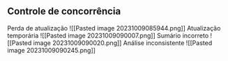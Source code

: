 
## Controle de concorrência
Perda de atualização
![[Pasted image 20231009085944.png]]
Atualização temporária
![[Pasted image 20231009090007.png]]
Sumário incorreto
![[Pasted image 20231009090020.png]]
Análise inconsistente
![[Pasted image 20231009090245.png]]